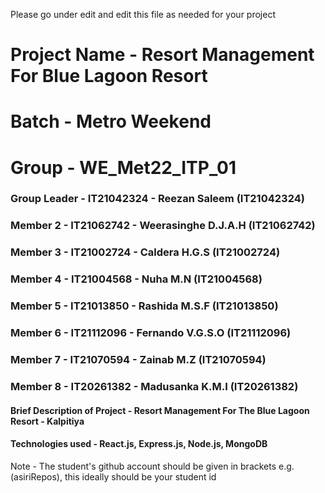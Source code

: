 Please go under edit and edit this file as needed for your project

# Project Name - Resort Management For Blue Lagoon Resort
# Batch - Metro Weekend
# Group - WE_Met22_ITP_01
### Group Leader - IT21042324 - Reezan Saleem (IT21042324)
### Member 2 - IT21062742 - Weerasinghe D.J.A.H (IT21062742)
### Member 3 - IT21002724 - Caldera H.G.S (IT21002724)
### Member 4 - IT21004568 - Nuha M.N (IT21004568)
### Member 5 - IT21013850 - Rashida M.S.F (IT21013850)
### Member 6 - IT21112096 - Fernando V.G.S.O (IT21112096)
### Member 7 - IT21070594 - Zainab M.Z (IT21070594)
### Member 8 - IT20261382 - Madusanka K.M.I (IT20261382)

#### Brief Description of Project - Resort Management For The Blue Lagoon Resort - Kalpitiya
#### Technologies used - React.js, Express.js, Node.js, MongoDB

Note - The student's github account should be given in brackets e.g. (asiriRepos), this ideally should be your student id

